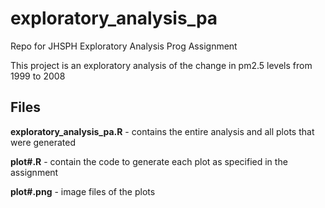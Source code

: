 # exploratory_analysis_pa
Repo for JHSPH Exploratory Analysis Prog Assignment

This project is an exploratory analysis of the change in pm2.5 levels from 1999 to 2008

## Files
**exploratory_analysis_pa.R** - contains the entire analysis and all plots that were generated

**plot#.R** - contain the code to generate each plot as specified in the assignment

**plot#.png** - image files of the plots

